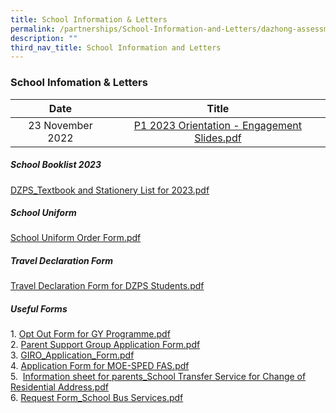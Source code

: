 ```yaml
---
title: School Information & Letters
permalink: /partnerships/School-Information-and-Letters/dazhong-assessment-weightings-2021/
description: ""
third_nav_title: School Information and Letters
---
```

### School Infomation & Letters

| Date 	| Title 	|
|:---:	|:---:	|
| 23 November 2022 	| [P1 2023 Orientation - Engagement Slides.pdf](/files/P1%202023%20Orientation%20-%20Engagement%20Slides.pdf)	|

<!---##### PSLE Examination Timetable

<img src="/images/sil1.png" 
     style="width:100%">--->

##### School Booklist 2023  

[DZPS_Textbook and Stationery List for 2023.pdf](/files/DZPS_Textbook%20and%20Stationery%20List%20for%202023.pdf)

  

##### School Uniform  

[School Uniform Order Form.pdf](/files/School%20Uniform%20Order%20Form%202021.pdf)

  

##### Travel Declaration Form  
[Travel Declaration Form for DZPS Students.pdf](/files/Travel%20Declaration%20Form%20for%20DZPS%20Students1.pdf)

  

##### Useful Forms

1\. [Opt Out Form for GY Programme.pdf](/files/Opt%20Out%20Form%20for%20GY%20Programme.pdf) <br>
2.  [Parent Support Group Application Form.pdf](/files/Parent%20Support%20Group%20Application%20Form.pdf) <br>
3.  [GIRO_Application_Form.pdf](/files/GIRO_Application_Form.pdf)<br>
4. [Application Form for MOE-SPED FAS.pdf](/files/Application%20Form%20for%20MOE-SPED%20FAS.pdf) <br>
5.   [Information sheet for parents_School Transfer Service for Change of Residential Address.pdf](/files/Information%20sheet%20for%20parents.pdf) <br>
6.  [Request Form_School Bus Services.pdf](/files/Request%20Form_School%20Bus%20Services%202022.pdf)